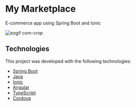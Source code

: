 # My Marketplace
E-commerce app using Spring Boot and Ionic

![ezgif com-crop](https://user-images.githubusercontent.com/55858659/87096753-e3cc2800-c219-11ea-8f33-94cb711cb73f.gif)



## Technologies
This project was developed with the following technologies:
- [Spring Boot](https://spring.io/tools)
- [Java](https://www.oracle.com/java/)
- [Ionic](https://ionicframework.com/)
- [Angular](https://angular.io/)
- [TypeScript](https://www.typescriptlang.org/)
- [Cordova](https://cordova.apache.org/)
